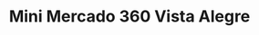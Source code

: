 ---
title: "Mini Mercado 360 Vista Alegre"
url: /holguin/mini-mercado-360-vista-alegre/
shop: Lebensmittel
---